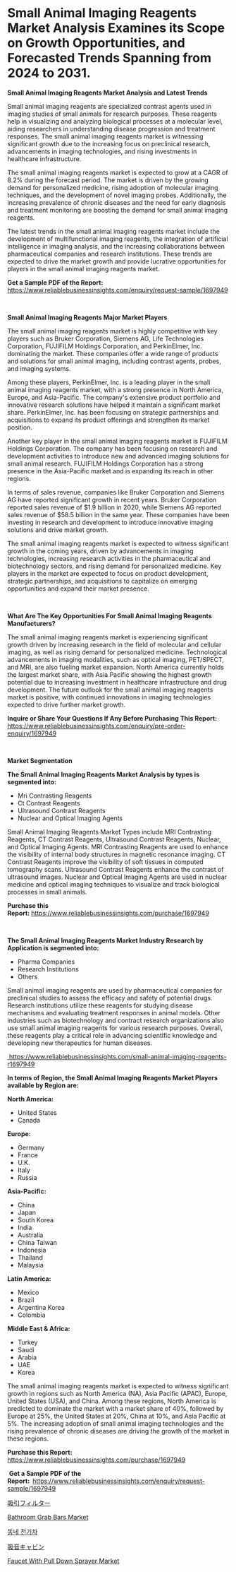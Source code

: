 <p><h1>Small Animal Imaging Reagents Market Analysis Examines its Scope on Growth Opportunities, and Forecasted Trends Spanning from 2024 to 2031.</h1></p><p><strong>Small Animal Imaging Reagents Market Analysis and Latest Trends</strong></p>
<p><p>Small animal imaging reagents are specialized contrast agents used in imaging studies of small animals for research purposes. These reagents help in visualizing and analyzing biological processes at a molecular level, aiding researchers in understanding disease progression and treatment responses. The small animal imaging reagents market is witnessing significant growth due to the increasing focus on preclinical research, advancements in imaging technologies, and rising investments in healthcare infrastructure.</p><p>The small animal imaging reagents market is expected to grow at a CAGR of 8.2% during the forecast period. The market is driven by the growing demand for personalized medicine, rising adoption of molecular imaging techniques, and the development of novel imaging probes. Additionally, the increasing prevalence of chronic diseases and the need for early diagnosis and treatment monitoring are boosting the demand for small animal imaging reagents.</p><p>The latest trends in the small animal imaging reagents market include the development of multifunctional imaging reagents, the integration of artificial intelligence in imaging analysis, and the increasing collaborations between pharmaceutical companies and research institutions. These trends are expected to drive the market growth and provide lucrative opportunities for players in the small animal imaging reagents market.</p></p>
<p><strong>Get a Sample PDF of the Report:&nbsp;</strong> <a href="https://www.reliablebusinessinsights.com/enquiry/request-sample/1697949">https://www.reliablebusinessinsights.com/enquiry/request-sample/1697949</a></p>
<p>&nbsp;</p>
<p><strong>Small Animal Imaging Reagents Major Market Players</strong></p>
<p><p>The small animal imaging reagents market is highly competitive with key players such as Bruker Corporation, Siemens AG, Life Technologies Corporation, FUJIFILM Holdings Corporation, and PerkinElmer, Inc. dominating the market. These companies offer a wide range of products and solutions for small animal imaging, including contrast agents, probes, and imaging systems.</p><p>Among these players, PerkinElmer, Inc. is a leading player in the small animal imaging reagents market, with a strong presence in North America, Europe, and Asia-Pacific. The company's extensive product portfolio and innovative research solutions have helped it maintain a significant market share. PerkinElmer, Inc. has been focusing on strategic partnerships and acquisitions to expand its product offerings and strengthen its market position.</p><p>Another key player in the small animal imaging reagents market is FUJIFILM Holdings Corporation. The company has been focusing on research and development activities to introduce new and advanced imaging solutions for small animal research. FUJIFILM Holdings Corporation has a strong presence in the Asia-Pacific market and is expanding its reach in other regions.</p><p>In terms of sales revenue, companies like Bruker Corporation and Siemens AG have reported significant growth in recent years. Bruker Corporation reported sales revenue of $1.9 billion in 2020, while Siemens AG reported sales revenue of $58.5 billion in the same year. These companies have been investing in research and development to introduce innovative imaging solutions and drive market growth.</p><p>The small animal imaging reagents market is expected to witness significant growth in the coming years, driven by advancements in imaging technologies, increasing research activities in the pharmaceutical and biotechnology sectors, and rising demand for personalized medicine. Key players in the market are expected to focus on product development, strategic partnerships, and acquisitions to capitalize on emerging opportunities and expand their market presence.</p></p>
<p>&nbsp;</p>
<p><strong>What Are The Key Opportunities For Small Animal Imaging Reagents Manufacturers?</strong></p>
<p><p>The small animal imaging reagents market is experiencing significant growth driven by increasing research in the field of molecular and cellular imaging, as well as rising demand for personalized medicine. Technological advancements in imaging modalities, such as optical imaging, PET/SPECT, and MRI, are also fueling market expansion. North America currently holds the largest market share, with Asia Pacific showing the highest growth potential due to increasing investment in healthcare infrastructure and drug development. The future outlook for the small animal imaging reagents market is positive, with continued innovations in imaging technologies expected to drive further market growth.</p></p>
<p><strong>Inquire or Share Your Questions If Any Before Purchasing This Report:</strong> <a href="https://www.reliablebusinessinsights.com/enquiry/pre-order-enquiry/1697949">https://www.reliablebusinessinsights.com/enquiry/pre-order-enquiry/1697949</a></p>
<p>&nbsp;</p>
<p><strong>Market Segmentation</strong></p>
<p><strong>The Small Animal Imaging Reagents Market Analysis by types is segmented into:</strong></p>
<p><ul><li>Mri Contrasting Reagents</li><li>Ct Contrast Reagents</li><li>Ultrasound Contrast Reagents</li><li>Nuclear and Optical Imaging Agents</li></ul></p>
<p><p>Small Animal Imaging Reagents Market Types include MRI Contrasting Reagents, CT Contrast Reagents, Ultrasound Contrast Reagents, Nuclear, and Optical Imaging Agents. MRI Contrasting Reagents are used to enhance the visibility of internal body structures in magnetic resonance imaging. CT Contrast Reagents improve the visibility of soft tissues in computed tomography scans. Ultrasound Contrast Reagents enhance the contrast of ultrasound images. Nuclear and Optical Imaging Agents are used in nuclear medicine and optical imaging techniques to visualize and track biological processes in small animals.</p></p>
<p><strong>Purchase this Report:&nbsp;</strong><a href="https://www.reliablebusinessinsights.com/purchase/1697949">https://www.reliablebusinessinsights.com/purchase/1697949</a></p>
<p>&nbsp;</p>
<p><strong>The Small Animal Imaging Reagents Market Industry Research by Application is segmented into:</strong></p>
<p><ul><li>Pharma Companies</li><li>Research Institutions</li><li>Others</li></ul></p>
<p><p>Small animal imaging reagents are used by pharmaceutical companies for preclinical studies to assess the efficacy and safety of potential drugs. Research institutions utilize these reagents for studying disease mechanisms and evaluating treatment responses in animal models. Other industries such as biotechnology and contract research organizations also use small animal imaging reagents for various research purposes. Overall, these reagents play a critical role in advancing scientific knowledge and developing new therapeutics for human diseases.</p></p>
<p><a href="https://www.reliablebusinessinsights.com/small-animal-imaging-reagents-r1697949">&nbsp;https://www.reliablebusinessinsights.com/small-animal-imaging-reagents-r1697949</a></p>
<p><strong>In terms of Region, the Small Animal Imaging Reagents Market Players available by Region are:</strong></p>
<p>
    <p> <strong> North America: </strong>
        <ul>
            <li>United States</li>
            <li>Canada</li>
        </ul>
        </p> 
    <p> <strong> Europe: </strong>
        <ul>
            <li>Germany</li>
            <li>France</li>
            <li>U.K.</li>
            <li>Italy</li>
            <li>Russia</li>
        </ul>
        </p> 
    <p> <strong> Asia-Pacific: </strong>
        <ul>
            <li>China</li>
            <li>Japan</li>
            <li>South Korea</li>
            <li>India</li>
            <li>Australia</li>
            <li>China Taiwan</li>
            <li>Indonesia</li>
            <li>Thailand</li>
            <li>Malaysia</li>
        </ul>
        </p> 
    <p> <strong> Latin America: </strong>
        <ul>
            <li>Mexico</li>
            <li>Brazil</li>
            <li>Argentina Korea</li>
            <li>Colombia</li>
        </ul>
        </p> 
    <p> <strong> Middle East & Africa: </strong>
        <ul>
            <li>Turkey</li>
            <li>Saudi</li>
            <li>Arabia</li>
            <li>UAE</li>
            <li>Korea</li>
        </ul>
    </p>
    </p>
<p><p>The small animal imaging reagents market is expected to witness significant growth in regions such as North America (NA), Asia Pacific (APAC), Europe, United States (USA), and China. Among these regions, North America is predicted to dominate the market with a market share of 40%, followed by Europe at 25%, the United States at 20%, China at 10%, and Asia Pacific at 5%. The increasing adoption of small animal imaging technologies and the rising prevalence of chronic diseases are driving the growth of the market in these regions.</p></p>
<p><strong>Purchase this Report: </strong><a href="https://www.reliablebusinessinsights.com/purchase/1697949">https://www.reliablebusinessinsights.com/purchase/1697949</a></p>
<p>&nbsp;<strong>Get a Sample PDF of the Report:&nbsp;&nbsp;</strong><a href="https://www.reliablebusinessinsights.com/enquiry/request-sample/1697949">https://www.reliablebusinessinsights.com/enquiry/request-sample/1697949</a></p>
<p><strong></strong></p>
<p><p><a href="https://github.com/mohamedbakry57/Market-Research-Report-List-4/blob/main/4418647100443.md">吸引フィルター</a></p><p><a href="https://github.com/luckyshygirl/Market-Research-Report-List-4/blob/main/bathroom-grab-bars-market.md">Bathroom Grab Bars Market</a></p><p><a href="https://github.com/marufmohassin05/Market-Research-Report-List-1/blob/main/461994893986.md">동네 전기차</a></p><p><a href="https://github.com/DanykaKilback/Market-Research-Report-List-1/blob/main/6052169100442.md">吸音キャビン</a></p><p><a href="https://github.com/vimar16th/Market-Research-Report-List-4/blob/main/faucet-with-pull-down-sprayer-market.md">Faucet With Pull Down Sprayer Market</a></p></p>
